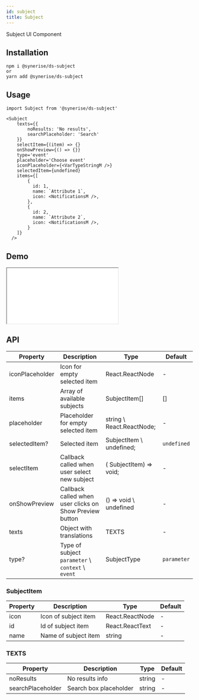 ```yaml
---
id: subject
title: Subject
---
```


Subject UI Component

## Installation
```
npm i @synerise/ds-subject
or
yarn add @synerise/ds-subject
```

## Usage
```
import Subject from '@synerise/ds-subject'

<Subject
    texts={{
        noResults: 'No results',
        searchPlaceholder: 'Search'
    }}
    selectItem={(item) => {}
    onShowPreview={() => {}}
    type='event'
    placeholder='Choose event'
    iconPlaceholder={<VarTypeStringM />}
    selectedItem={undefined}
    items={[
        {
          id: 1,
          name: `Attribute 1`,
          icon: <NotificationsM />,
        },
        {
          id: 2,
          name: `Attribute 2`,
          icon: <NotificationsM />,
        }
    ]}
  />

```

## Demo

<iframe src="/storybook-static/iframe.html?id=components-subject--default"></iframe>

## API

| Property        | Description                                             | Type                      | Default     | 
| ---------       | ------                                                  | ------                    | -----       | 
| iconPlaceholder | Icon for empty selected item                            | React.ReactNode           | -           | 
| items           | Array of available subjects                             | SubjectItem[]             | []          | 
| placeholder     | Placeholder for empty selected item                     | string \ React.ReactNode; | -           | 
| selectedItem?   | Selected item                                           | SubjectItem \ undefined;  | `undefined` | 
| selectItem      | Callback called when user select new subject            | ( SubjectItem) => void;   | -           | 
| onShowPreview   | Callback called when user clicks on Show Preview button | () => void \ undefined    | -           | 
| texts           | Object with translations                                | TEXTS                     | -           | 
| type?           | Type of subject `parameter` \ `context` \ `event`       | SubjectType               | `parameter` | 


 

### SubjectItem

| Property  | Description          | Type            | Default | 
| --------- | ------               | ------          | -----   | 
| icon      | Icon of subject item | React.ReactNode | -       | 
| id        | Id of subject item   | React.ReactText | -       | 
| name      | Name of subject item | string          | -       | 

 

### TEXTS
| Property          | Description            | Type   | Default | 
| ---------         | ------                 | ------ | -----   | 
| noResults         | No results info        | string | -       | 
| searchPlaceholder | Search box placeholder | string | -       | 

    
